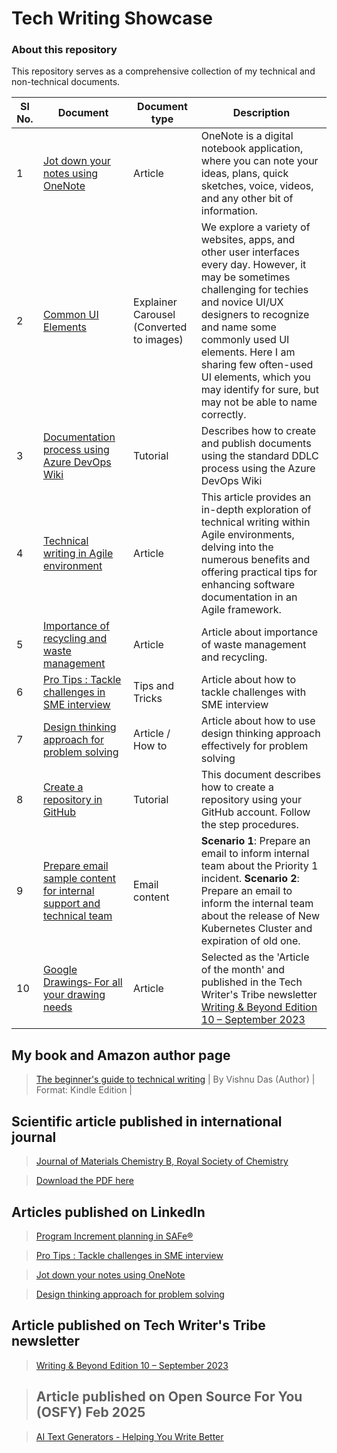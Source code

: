 # Tech Writing Showcase
### About this repository
This repository serves as a comprehensive collection of my technical and non-technical documents. 


| Sl No.  |  Document | Document type  |  Description |
|---|---|---|---|
| 1  |  [Jot down your notes using OneNote](https://github.com/vishnudasTW/Jot-down-your-notes-using-OneNote/wiki/Jot-down-your-notes-using-OneNote) |  Article | OneNote is a digital notebook application, where you can note your ideas, plans, quick sketches, voice, videos, and any other bit of information.|
|  2 | [Common UI Elements](https://github.com/vishnudasTW/Commonly-used-UI-elements/wiki/Common-UI-Elements)  | Explainer Carousel (Converted to images)  | We explore a variety of websites, apps, and other user interfaces every day. However, it may be sometimes challenging for techies and novice UI/UX designers to recognize and name some commonly used UI elements. Here I am sharing few often-used UI elements, which you may identify for sure, but may not be able to name correctly. |
| 3  | [Documentation process using Azure DevOps Wiki](https://github.com/vishnudasTW/Azure_DevOps_Wiki_Documentation_Guideline-/wiki)  | Tutorial  | Describes how to create and publish documents using the standard DDLC process using the Azure DevOps Wiki |
| 4  | [Technical writing in Agile environment](https://github.com/vishnudasTW/Technical-writing-in-Agile-environment-/wiki)  | Article  | This article provides an in-depth exploration of technical writing within Agile environments, delving into the numerous benefits and offering practical tips for enhancing software documentation in an Agile framework.|
| 5| [Importance of recycling and waste management](https://github.com/vishnudasTW/Free_writing_sample-/wiki/Importance-of-recycling-and-waste-management)|Article| Article about importance of waste management and recycling.| 
| 6| [Pro Tips : Tackle challenges in SME interview](https://github.com/vishnudasTW/SME-interview/wiki/Pro-Tips-:-Tackle-challenges-in-SME-interview)| Tips and Tricks | Article about how to tackle challenges with SME interview |
|7| [Design thinking approach for problem solving](https://github.com/vishnudasTW/Design-thinking-approach/wiki/Design-thinking-approach-for-problem-solving)| Article / How to | Article about how to use design thinking approach effectively for problem solving|
|8| [Create a repository in GitHub](https://github.com/vishnudasTW/Create-a-repository-in-GitHub-/wiki/Create-a-repository-in-GitHub) | Tutorial | This document describes how to create a repository using your GitHub account. Follow the step procedures.|
|9|[Prepare email sample content for internal support and technical team](https://github.com/vishnudasTW/Email-content-for-internal-team/wiki/Prepare-email-sample-content-for-internal-support-and-technical-team) | Email content | **Scenario 1**: Prepare an email to inform internal team about the Priority 1 incident. **Scenario 2**: Prepare an email to inform the internal team about the release of New Kubernetes Cluster and expiration of old one.|
|10| [Google Drawings‐ For all your drawing needs](https://github.com/vishnudasTW/googledrawings/wiki/Google-Drawings%E2%80%90-For-all-your-drawing-needs) | Article | Selected as the 'Article of the month' and published in the Tech Writer's Tribe newsletter [Writing & Beyond Edition 10 – September 2023](https://techwriterstribe.com/newsletter/)|


## My book and Amazon author page
>[The beginner's guide to technical writing](https://www.amazon.in/gp/product/B0B7GPWHY1/ref=dbs_a_def_rwt_bibl_vppi_i0) | By Vishnu Das (Author) | Format: Kindle Edition |

## Scientific article published in international journal

>[Journal of Materials Chemistry B, Royal Society of Chemistry](https://pubs.rsc.org/en/content/articlelanding/2015/TB/C5TB00568J)

>[Download the PDF here](https://github.com/vishnudasTW/Tech-Writing-Showcase-/files/11564688/Vishnu.Das.international.journal.pdf)


## Articles published on LinkedIn

>[Program Increment planning in SAFe®](https://www.linkedin.com/pulse/pi-planning-safe-vishnu-das-m-tech/?trackingId=79XCh5MXTPqtDiiPr83QRg%3D%3D)

>[Pro Tips : Tackle challenges in SME interview](https://www.linkedin.com/pulse/pro-tips-tackle-challenges-sme-interview-vishnu-das/?trackingId=79XCh5MXTPqtDiiPr83QRg%3D%3D)

>[Jot down your notes using OneNote](https://www.linkedin.com/pulse/jot-down-your-notes-using-onenote-vishnu-das-1e/?trackingId=79XCh5MXTPqtDiiPr83QRg%3D%3D)

>[Design thinking approach for problem solving](https://www.linkedin.com/pulse/design-thinking-approach-problem-solving-vishnu-das/?trackingId=79XCh5MXTPqtDiiPr83QRg%3D%3D)


## Article published on Tech Writer's Tribe newsletter 

>[Writing & Beyond Edition 10 – September 2023](https://techwriterstribe.com/nl_ed_10/)

>## Article published on Open Source For You (OSFY) Feb 2025

>[AI Text Generators - Helping You Write Better](https://github.com/vishnudasTW/Tech-Writing-Showcase-/blob/main/24-25_AI%20Text%20Generator_OSFY%20Feb.%2025.pdf) 
